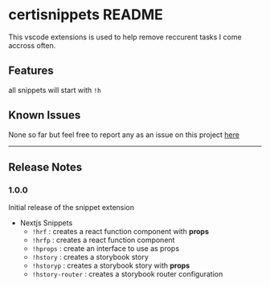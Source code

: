 # certisnippets README

This vscode extensions is used to help remove reccurent tasks I come accross often.

## Features

all snippets will start with `!h`

## Known Issues

None so far but feel free to report any as an issue on this project
[here](https://github.com/HendrickSamuel/hendricksnippets/issues)

---

## Release Notes

### 1.0.0

Initial release of the snippet extension

-   Nextjs Snippets
    -   `!hrf` : creates a react function component with **props**
    -   `!hrfp` : creates a react function component
    -   `!hprops` : create an interface to use as props
    -   `!hstory` : creates a storybook story
    -   `!hstoryp` : creates a storybook story with **props**
    -   `!hstory-router` : creates a storybook router configuration
